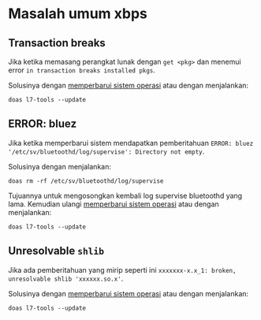 # Masalah umum xbps

## Transaction breaks

Jika ketika memasang perangkat lunak dengan `get <pkg>` dan menemui error `in transaction breaks installed pkgs`.

Solusinya dengan [memperbarui sistem operasi](../konfigurasi/pembaruan.md) atau dengan menjalankan:

```
doas l7-tools --update
```

## ERROR: bluez

Jika ketika memperbarui sistem mendapatkan pemberitahuan `ERROR: bluez '/etc/sv/bluetoothd/log/supervise': Directory not empty`.

Solusinya dengan menjalankan:
```
doas rm -rf /etc/sv/bluetoothd/log/supervise
```

Tujuannya untuk mengosongkan kembali log supervise bluetoothd yang lama. Kemudian ulangi [memperbarui sistem operasi](../konfigurasi/pembaruan.md) atau dengan menjalankan:

```
doas l7-tools --update
```

## Unresolvable `shlib`

Jika ada pemberitahuan yang mirip seperti ini `xxxxxxx-x.x_1: broken, unresolvable shlib 'xxxxxx.so.x'`.

Solusinya dengan [memperbarui sistem operasi](../konfigurasi/pembaruan.md) atau dengan menjalankan:

```
doas l7-tools --update
```
